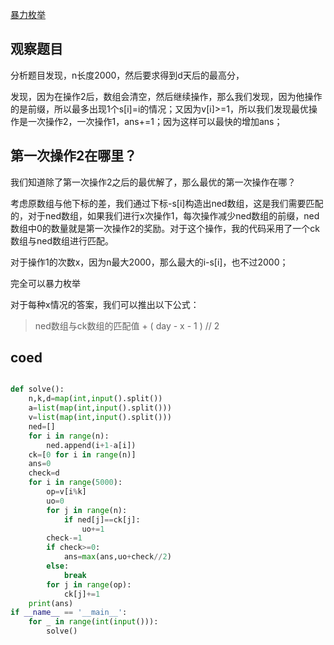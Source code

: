 [暴力枚举](https://codeforces.com/contest/1917/problem/C)

## 观察题目

分析题目发现，n长度2000，然后要求得到d天后的最高分，

发现，因为在操作2后，数组会清空，然后继续操作，那么我们发现，因为他操作的是前缀，所以最多出现1个s[i]=i的情况；又因为v[i]>=1，所以我们发现最优操作是一次操作2，一次操作1，ans+=1；因为这样可以最快的增加ans；


## 第一次操作2在哪里？

我们知道除了第一次操作2之后的最优解了，那么最优的第一次操作在哪？

考虑原数组与他下标的差，我们通过下标-s[i]构造出ned数组，这是我们需要匹配的，对于ned数组，如果我们进行x次操作1，每次操作减少ned数组的前缀，ned数组中0的数量就是第一次操作2的奖励。对于这个操作，我的代码采用了一个ck数组与ned数组进行匹配。

对于操作1的次数x，因为n最大2000，那么最大的i-s[i]，也不过2000；

完全可以暴力枚举

对于每种x情况的答案，我们可以推出以下公式：

> ned数组与ck数组的匹配值 + ( day - x - 1 ) // 2

## coed

```python

def solve():
    n,k,d=map(int,input().split())
    a=list(map(int,input().split()))
    v=list(map(int,input().split()))
    ned=[]
    for i in range(n):
        ned.append(i+1-a[i])
    ck=[0 for i in range(n)]
    ans=0
    check=d
    for i in range(5000):
        op=v[i%k]
        uo=0
        for j in range(n):
            if ned[j]==ck[j]:
                uo+=1
        check-=1
        if check>=0:
            ans=max(ans,uo+check//2)
        else:
            break
        for j in range(op):
            ck[j]+=1
    print(ans)
if __name__ == '__main__':
    for _ in range(int(input())):
        solve()


```
